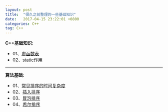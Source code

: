 ```yaml
---
layout: post
title:  "很久之前整理的一些基础知识"
date:   2017-04-15 23:22:01 +0800
categories: C++
tag: C++
---
```



**C++基础知识:**
* 01、[虚函数表](https://github.com/JickYang/JickYang.github.io/blob/master/Study-Note/C%2B%2B/v-table.md)
* 02、[static作用](https://github.com/JickYang/JickYang.github.io/blob/master/Study-Note/C%2B%2B/static.md)

--------------------

**算法基础:**
* 01、[常见排序的时间复杂度](https://github.com/JickYang/JickYang.github.io/blob/master/Study-Note/file/21457204_1326898064RUxx.jpg)
* 02、[插入排序](https://github.com/JickYang/JickYang.github.io/blob/master/Study-Note/file/C%2B%2B/sort/insert.cpp)
* 03、[冒泡排序](https://github.com/JickYang/JickYang.github.io/blob/master/Study-Note/file/C%2B%2B/sort/pop.cpp)
* 04、[希尔排序](https://github.com/JickYang/JickYang.github.io/blob/master/Study-Note/file/C%2B%2B/sort/shell.cpp)
